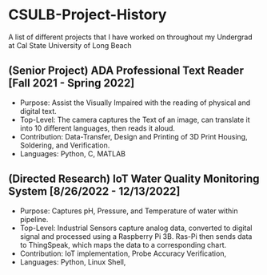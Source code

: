 # CSULB-Project-History
A list of different projects that I have worked on throughout my Undergrad at Cal State University of Long Beach

## (Senior Project) ADA Professional Text Reader [Fall 2021 - Spring 2022]
* Purpose: Assist the Visually Impaired with the reading of physical and digital text.
* Top-Level: The camera captures the Text of an image, can translate it into 10 different languages, then reads it aloud.
* Contribution: Data-Transfer, Design and Printing of 3D Print Housing, Soldering, and Verification.
* Languages: Python, C, MATLAB

## (Directed Research) IoT Water Quality Monitoring System [8/26/2022 - 12/13/2022]
* Purpose: Captures pH, Pressure, and Temperature of water within pipeline.
* Top-Level: Industrial Sensors capture analog data, converted to digital signal and processed using a Raspberry Pi 3B. Ras-Pi then sends data to ThingSpeak, which maps the data to a corresponding chart.
* Contribution: IoT implementation, Probe Accuracy Verification, 
* Languages: Python, Linux Shell, 


